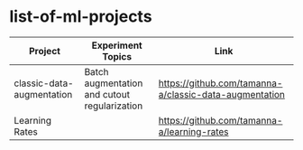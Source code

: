 # list-of-ml-projects



| Project  | Experiment Topics | Link |
| ------------- | ------------- | ------------- |
|  classic-data-augmentation| Batch augmentation and cutout regularization | https://github.com/tamanna-a/classic-data-augmentation |
| Learning Rates  |  | https://github.com/tamanna-a/learning-rates |

